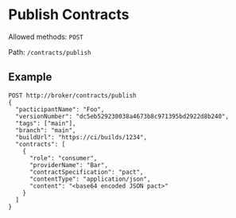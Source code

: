 # Publish Contracts

Allowed methods: `POST`

Path: `/contracts/publish`

## Example

    POST http://broker/contracts/publish
    {
      "pacticipantName": "Foo",
      "versionNumber": "dc5eb529230038a4673b8c971395bd2922d8b240",
      "tags": ["main"],
      "branch": "main",
      "buildUrl": "https://ci/builds/1234",
      "contracts": [
        {
          "role": "consumer",
          "providerName": "Bar",
          "contractSpecification": "pact",
          "contentType": "application/json",
          "content": "<base64 encoded JSON pact>"
        }
      ]
    }
